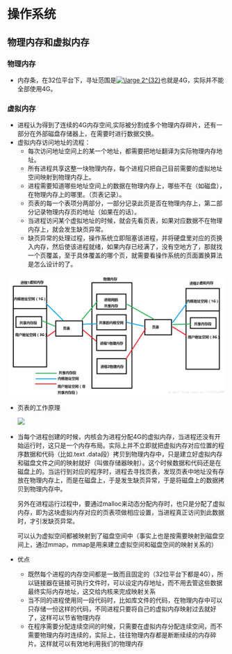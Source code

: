 # 操作系统

## 物理内存和虚拟内存

### 物理内存

- 内存条，在32位平台下，寻址范围是<a href="https://www.codecogs.com/eqnedit.php?latex=\inline&space;\dpi{100}&space;\large&space;2^{32}" target="_blank"><img src="https://latex.codecogs.com/gif.latex?\inline&space;\dpi{100}&space;\large&space;2^{32}" title="\large 2^{32}" /></a>也就是4G，实际并不能全部使用4G。

### 虚拟内存

- 进程认为得到了连续的4G内存空间,实际被分割成多个物理内存碎片，还有一部分在外部磁盘存储器上，在需要时进行数据交换。
- 虚拟内存访问地址的流程：
  - 每次访问地址空间上的某一个地址，都需要把地址翻译为实际物理内存地址。
  - 所有进程共享这整一块物理内存，每个进程只把自己目前需要的虚拟地址空间映射到物理内存上。
  - 进程需要知道哪些地址空间上的数据在物理内存上，哪些不在（如磁盘），在物理内存上的哪里。（页表记录）。
  - 页表的每一个表项分两部分，一部分记录此页是否在物理内存上，第二部分记录物理内存页的地址（如果在的话）。
  - 当进程访问某个虚拟地址的时候，就会先看页表，如果对应数据不在物理内存上，就会发生缺页异常。
  - 缺页异常的处理过程，操作系统立即阻塞该进程，并将硬盘里对应的页换入内存，然后使该进程就绪，如果内存已经满了，没有空地方了，那就找一个页覆盖，至于具体覆盖的哪个页，就需要看操作系统的页面置换算法是怎么设计的了。

![1](pic/1.png)

- 页表的工作原理

  ![](/pic/2.png)

- 当每个进程创建的时候，内核会为进程分配4G的虚拟内存，当进程还没有开始运行时，这只是一个内存布局。实际上并不立即就把虚拟内存对应位置的程序数据和代码（比如.text .data段）拷贝到物理内存中，只是建立好虚拟内存和磁盘文件之间的映射就好（叫做存储器映射）。这个时候数据和代码还是在磁盘上的。当运行到对应的程序时，进程去寻找页表，发现页表中地址没有存放在物理内存上，而是在磁盘上，于是发生缺页异常，于是将磁盘上的数据拷贝到物理内存中。

  另外在进程运行过程中，要通过malloc来动态分配内存时，也只是分配了虚拟内存，即为这块虚拟内存对应的页表项做相应设置，当进程真正访问到此数据时，才引发缺页异常。

  可以认为虚拟空间都被映射到了磁盘空间中（事实上也是按需要映射到磁盘空间上，通过mmap，mmap是用来建立虚拟空间和磁盘空间的映射关系的）

- 优点

  - 既然每个进程的内存空间都是一致而且固定的（32位平台下都是4G），所以链接器在链接可执行文件时，可以设定内存地址，而不用去管这些数据最终实际内存地址，这交给内核来完成映射关系
  - 当不同的进程使用同一段代码时，比如库文件的代码，在物理内存中可以只存储一份这样的代码，不同进程只要将自己的虚拟内存映射过去就好了，这样可以节省物理内存
  - 在程序需要分配连续空间的时候，只需要在虚拟内存分配连续空间，而不需要物理内存时连续的，实际上，往往物理内存都是断断续续的内存碎片。这样就可以有效地利用我们的物理内存